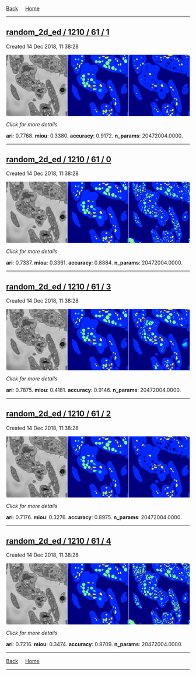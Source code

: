 
[Back](..)&nbsp;&nbsp;&nbsp;&nbsp;&nbsp;[Home](https://leapmanlab.github.io/snapshots)

---

<div class="summary"><a href="1"><h2>random_2d_ed / 1210 / 61 / 1</h2></a><p>Created 14 Dec 2018, 11:38:28
</p><a href="1"><img src="1/media/summary.png" align="center"></a><p>
<i>Click for more details</i>
</p></div>

**ari**: 0.7768. **miou**: 0.3380. **accuracy**: 0.9172. **n_params**: 20472004.0000. 

---

<div class="summary"><a href="0"><h2>random_2d_ed / 1210 / 61 / 0</h2></a><p>Created 14 Dec 2018, 11:38:28
</p><a href="0"><img src="0/media/summary.png" align="center"></a><p>
<i>Click for more details</i>
</p></div>

**ari**: 0.7337. **miou**: 0.3361. **accuracy**: 0.8884. **n_params**: 20472004.0000. 

---

<div class="summary"><a href="3"><h2>random_2d_ed / 1210 / 61 / 3</h2></a><p>Created 14 Dec 2018, 11:38:28
</p><a href="3"><img src="3/media/summary.png" align="center"></a><p>
<i>Click for more details</i>
</p></div>

**ari**: 0.7875. **miou**: 0.4181. **accuracy**: 0.9146. **n_params**: 20472004.0000. 

---

<div class="summary"><a href="2"><h2>random_2d_ed / 1210 / 61 / 2</h2></a><p>Created 14 Dec 2018, 11:38:28
</p><a href="2"><img src="2/media/summary.png" align="center"></a><p>
<i>Click for more details</i>
</p></div>

**ari**: 0.7176. **miou**: 0.3276. **accuracy**: 0.8975. **n_params**: 20472004.0000. 

---

<div class="summary"><a href="4"><h2>random_2d_ed / 1210 / 61 / 4</h2></a><p>Created 14 Dec 2018, 11:38:28
</p><a href="4"><img src="4/media/summary.png" align="center"></a><p>
<i>Click for more details</i>
</p></div>

**ari**: 0.7216. **miou**: 0.3474. **accuracy**: 0.8709. **n_params**: 20472004.0000. 

---

[Back](..)&nbsp;&nbsp;&nbsp;&nbsp;&nbsp;[Home](https://leapmanlab.github.io/snapshots)

---